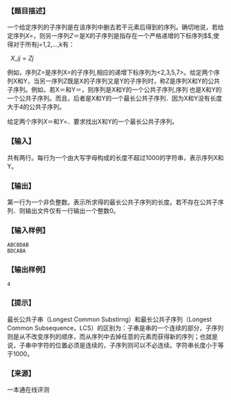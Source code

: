 ### 【题目描述】

一个给定序列的子序列是在该序列中删去若干元素后得到的序列。确切地说，若给定序列$X=$，则另一序列$Z＝$是X的子序列是指存在一个严格递增的下标序列$$,使得对于所有j=1,2,…,k有：

  $X\_{ij}=Zj$

例如，序列Z=是序列X=的子序列,相应的递增下标序列为<2,3,5,7>。给定两个序列X和Y，当另一序列Z既是X的子序列又是Y的子序列时，称Z是序列X和Y的公共子序列。例如，若X＝和Y＝，则序列是X和Y的一个公共子序列,序列 也是X和Y的一个公共子序列。而且，后者是X和Y的一个最长公共子序列．因为X和Y没有长度大于4的公共子序列。

给定两个序列$X＝$和$Y=$．要求找出X和Y的一个最长公共子序列。

### 【输入】

共有两行。每行为一个由大写字母构成的长度不超过1000的字符串，表示序列X和Y。

### 【输出】

第一行为一个非负整数。表示所求得的最长公共子序列的长度。若不存在公共子序列．则输出文件仅有一行输出一个整数0。

### 【输入样例】

```
ABCBDAB
BDCABA

```

### 【输出样例】

```
4
```

### 【提示】

最长公共子串（Longest Common Substirng）和最长公共子序列（Longest Common Subsequence，LCS）的区别为：子串是串的一个连续的部分，子序列则是从不改变序列的顺序，而从序列中去掉任意的元素而获得新的序列；也就是说，子串中字符的位置必须是连续的，子序列则可以不必连续。字符串长度小于等于1000。


 ### 【来源】

 一本通在线评测 